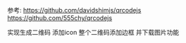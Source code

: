 参考:
https://github.com/davidshimjs/qrcodejs
https://github.com/555chy/qrcodejs

实现生成二维码 添加icon 整个二维码添加边框 并下载图片功能
